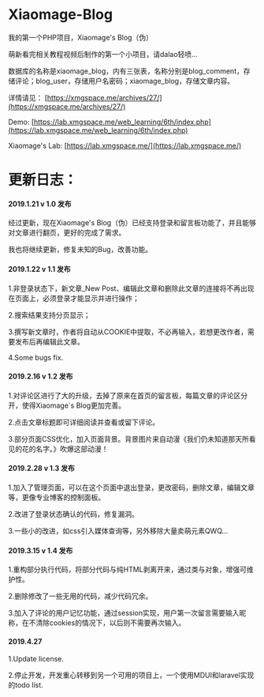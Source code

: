 # Xiaomage-Blog
我的第一个PHP项目，Xiaomage's Blog（伪）

萌新看完相关教程视频后制作的第一个小项目，请dalao轻喷...

数据库的名称是xiaomage_blog，内有三张表，名称分别是blog_comment，存储评论；blog_user，存储用户名密码；xiaomage_blog，存储文章内容。

详情请见：
 [https://xmgspace.me/archives/27/](https://xmgspace.me/archives/27/)

 Demo:
 [https://lab.xmgspace.me/web_learning/6th/index.php](https://lab.xmgspace.me/web_learning/6th/index.php)

 Xiaomage's Lab:
  [https://lab.xmgspace.me/](https://lab.xmgspace.me/)

# 更新日志：
#### 2019.1.21 v 1.0 发布

经过更新，现在Xiaomage's Blog（伪）已经支持登录和留言板功能了，并且能够对文章进行翻页，更好的完成了需求。

我也将继续更新，修复未知的Bug，改善功能。

#### 2019.1.22 v 1.1 发布

1.非登录状态下，新文章_New Post、编辑此文章和删除此文章的连接将不再出现在页面上，必须登录才能显示并进行操作；

2.搜索结果支持分页显示；

3.撰写新文章时，作者将自动从COOKIE中提取，不必再输入，若想更改作者，需要发布后再编辑此文章。

4.Some bugs fix.

#### 2019.2.16 v 1.2 发布

1.对评论区进行了大的升级，去掉了原来在首页的留言板，每篇文章的评论区分开，使得Xiaomage`s Blog更加完善。

2.点击文章标题即可详细阅读并查看或留下评论。

3.部分页面CSS优化，加入页面背景。背景图片来自动漫《我们仍未知道那天所看见的花的名字。》吹爆这部动漫！



#### 2019.2.28 v 1.3 发布

1.加入了管理页面，可以在这个页面中退出登录，更改密码，删除文章，编辑文章等，更像专业博客的控制面板。

2.改进了登录状态确认的代码，修复漏洞。

3.一些小的改进，如css引入媒体查询等，另外移除大量卖萌元素QWQ...



#### 2019.3.15 v 1.4 发布

1.重构部分执行代码，将部分代码与纯HTML剥离开来，通过类与对象，增强可维护性。

2.删除修改了一些无用的代码，减少代码冗余。

3.加入了评论的用户记忆功能，通过session实现，用户第一次留言需要输入昵称，在不清除cookies的情况下，以后则不需要再次输入。



#### 2019.4.27
1.Update license.

2.停止开发，开发重心转移到另一个可用的项目上，一个使用MDUI和laravel实现的todo list.
